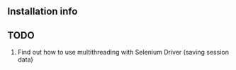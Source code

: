 ## Installation info


## TODO
1. Find out how to use multithreading with Selenium Driver (saving session data) 

